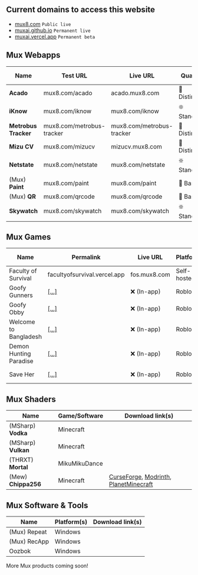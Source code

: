 ## Current domains to access this website
- [mux8.com](https://mux8.com) `Public live`
- [muxai.github.io](https://muxai.github.io) `Permanent live`
- [muxai.vercel.app](https://muxai.vercel.app) `Permanent beta`

## Mux Webapps

|Name|Test URL|Live URL|Quality|Static Site|Persistent Storage|
|---|---|---|---|:---:|:---:|
| **Acado** | mux8.com/acado | acado.mux8.com | 🌟 Distinct | ✅ | ✅ |
| **iKnow** | mux8.com/iknow | mux8.com/iknow | ❇️ Standard | ✅ | ❌ |
| **Metrobus Tracker** | mux8.com/metrobus-tracker | mux8.com/metrobus-tracker | 🌟 Distinct | ✅ | ❌ |
| **Mizu CV** | mux8.com/mizucv | mizucv.mux8.com | 🌟 Distinct | ✅ | ✅ |
| **Netstate** | mux8.com/netstate | mux8.com/netstate | ❇️ Standard | ✅ | ❌ |
| (Mux) **Paint** | mux8.com/paint | mux8.com/paint | 🔽 Basic | ✅ | ❌ |
| (Mux) **QR** | mux8.com/qrcode | mux8.com/qrcode | 🔽 Basic | ✅ | ❌ |
| **Skywatch** | mux8.com/skywatch | mux8.com/skywatch | ❇️ Standard | ✅ | ❌ |

## Mux Games

|Name|Permalink|Live URL|Platform|Engine|Multiplayer|Data Storage|
|---|---|---|---|:---:|:---:|:---:|
|Faculty of Survival|facultyofsurvival.vercel.app|fos.mux8.com|Self-hosted| ❌ | ❌ | Local |
|Goofy Gunners|[[...]](https://www.roblox.com/games/107542071734450/Goofy-Gunners)|❌ (In-app)|Roblox|Roblox Studio| ✅ | Roblox DataStore |
|Goofy Obby|[[...]](https://www.roblox.com/games/76587171520946/Goofy-Obby)|❌ (In-app)|Roblox|Roblox Studio| ✅ | Roblox DataStore|
|Welcome to Bangladesh|[[...]](https://www.roblox.com/games/13664220695/Welcome-to-Bangladesh)|❌ (In-app)|Roblox|Roblox Studio| ✅ | Roblox DataStore |
|Demon Hunting Paradise|[[...]](https://www.roblox.com/games/18375390394/Demon-Hunting-Paradise)|❌ (In-app)|Roblox|Roblox Studio| ✅ | Roblox DataStore |
|Save Her|[[...]](https://www.roblox.com/games/18535230648/Save-Her)|❌ (In-app)|Roblox|Roblox Studio| ❌ | Roblox DataStore |

## Mux Shaders

|Name|Game/Software|Download link(s)|
|---|---|---|
|(MSharp) **Vodka**|Minecraft|  |
|(MSharp) **Vulkan**|Minecraft|  |
|(THRXT) **Mortal**|MikuMikuDance|  |
|(Mew) **Chippa256**|Minecraft|[CurseForge](https://www.curseforge.com/minecraft/shaders/chippa256-shaders), [Modrinth](https://modrinth.com/shader/mew-chippa256-shader), [PlanetMinecraft](https://www.planetminecraft.com/mod/mew-chippa256-shader/)|

## Mux Software & Tools

|Name|Platform(s)|Download link(s)|
|---|---|---|
|(Mux) Repeat|Windows| |
|(Mux) RecApp|Windows| |
|Oozbok|Windows| |

More Mux products coming soon!
